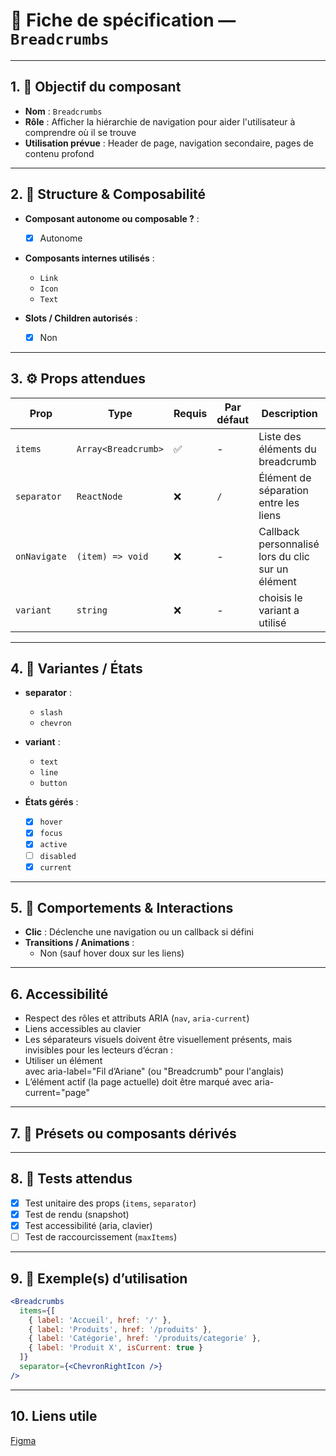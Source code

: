 # 📄 Fiche de spécification — `Breadcrumbs`

---

## 1. 🔎 Objectif du composant

- **Nom** : `Breadcrumbs`
- **Rôle** : Afficher la hiérarchie de navigation pour aider l'utilisateur à comprendre où il se trouve
- **Utilisation prévue** : Header de page, navigation secondaire, pages de contenu profond

---

## 2. 🧱 Structure & Composabilité

- **Composant autonome ou composable ?** :
    - [x] Autonome

- **Composants internes utilisés** :
    - `Link`
    - `Icon`
    - `Text`

- **Slots / Children autorisés** :
    - [x] Non

---

## 3. ⚙️ Props attendues

| Prop         | Type                | Requis | Par défaut | Description                                       |
|--------------|---------------------|--------|------------|---------------------------------------------------|
| `items`      | `Array<Breadcrumb>` | ✅     | -          | Liste des éléments du breadcrumb                  |
| `separator`  | `ReactNode`         | ❌     | `/`        | Élément de séparation entre les liens             |
| `onNavigate` | `(item) => void`    | ❌     | -          | Callback personnalisé lors du clic sur un élément |
| `variant`    | `string`            | ❌     | -          | choisis le variant a utilisé                      |

---

## 4. 🎨 Variantes / États

- **separator** :
    - `slash`
    - `chevron`

- **variant** : 
  - `text`
  - `line`
  - `button`

- **États gérés** :
    - [x] `hover`
    - [x] `focus`
    - [x] `active`
    - [ ] `disabled`
    - [x] `current`

---

## 5. 🧪 Comportements & Interactions

- **Clic** : Déclenche une navigation ou un callback si défini
- **Transitions / Animations** :
    - Non (sauf hover doux sur les liens)

---

## 6. Accessibilité

- Respect des rôles et attributs ARIA (`nav`, `aria-current`)
- Liens accessibles au clavier
- Les séparateurs visuels doivent être visuellement présents, mais invisibles pour les lecteurs d’écran :
- Utiliser un élément <nav> avec aria-label="Fil d’Ariane" (ou "Breadcrumb" pour l'anglais) 
- L’élément actif (la page actuelle) doit être marqué avec aria-current="page" 


---

## 7. 🧩 Présets ou composants dérivés


---

## 8. 🧪 Tests attendus

- [x] Test unitaire des props (`items`, `separator`)
- [x] Test de rendu (snapshot)
- [x] Test accessibilité (aria, clavier)
- [ ] Test de raccourcissement (`maxItems`)

---

## 9. 📐 Exemple(s) d’utilisation

```jsx
<Breadcrumbs
  items={[
    { label: 'Accueil', href: '/' },
    { label: 'Produits', href: '/produits' },
    { label: 'Catégorie', href: '/produits/categorie' },
    { label: 'Produit X', isCurrent: true }
  ]}
  separator={<ChevronRightIcon />}
/>
```
---

## 10. Liens utile
[Figma](https://www.figma.com/design/BE2sfEyiN6lmoEw5l9kXY4/Design-system-V.2?node-id=1122-2216&m=dev)